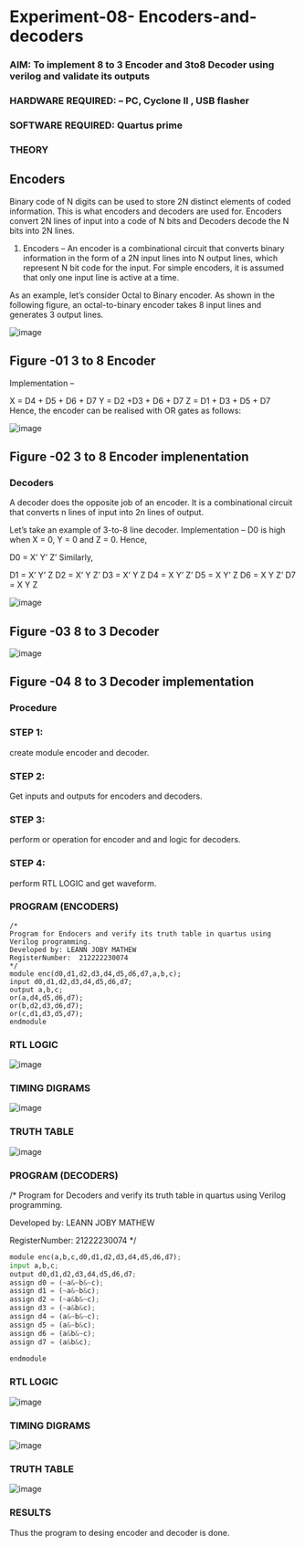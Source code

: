 # Experiment-08- Encoders-and-decoders 
### AIM: To implement 8 to 3 Encoder and  3to8 Decoder using verilog and validate its outputs
### HARDWARE REQUIRED:  – PC, Cyclone II , USB flasher
### SOFTWARE REQUIRED:   Quartus prime
### THEORY 

## Encoders
Binary code of N digits can be used to store 2N distinct elements of coded information. This is what encoders and decoders are used for. Encoders convert 2N lines of input into a code of N bits and Decoders decode the N bits into 2N lines.

1. Encoders –
An encoder is a combinational circuit that converts binary information in the form of a 2N input lines into N output lines, which represent N bit code for the input. For simple encoders, it is assumed that only one input line is active at a time.

As an example, let’s consider Octal to Binary encoder. As shown in the following figure, an octal-to-binary encoder takes 8 input lines and generates 3 output lines.

![image](https://user-images.githubusercontent.com/36288975/171543588-bc0746df-a173-4b35-989e-5fb7d385fe8a.png)
## Figure -01 3 to 8 Encoder 


Implementation –

X = D4 + D5 + D6 + D7
Y = D2 +D3 + D6 + D7
Z = D1 + D3 + D5 + D7 
Hence, the encoder can be realised with OR gates as follows:


![image](https://user-images.githubusercontent.com/36288975/171543740-68403b82-aa93-4c98-9343-f32b14885a2e.png)
## Figure -02 3 to 8 Encoder implenentation 

 ### Decoders 
A decoder does the opposite job of an encoder. It is a combinational circuit that converts n lines of input into 2n lines of output.

Let’s take an example of 3-to-8 line decoder.
Implementation –
D0 is high when X = 0, Y = 0 and Z = 0. Hence,

D0 = X’ Y’ Z’ 
Similarly,

D1 = X’ Y’ Z
D2 = X’ Y Z’
D3 = X’ Y Z
D4 = X Y’ Z’
D5 = X Y’ Z
D6 = X Y Z’
D7 = X Y Z 


![image](https://user-images.githubusercontent.com/36288975/171543978-ee2d0671-2846-40a1-8705-507fd6287a49.png)
## Figure -03 8 to 3 Decoder 



![image](https://user-images.githubusercontent.com/36288975/171543866-5a6eace6-8683-49d7-9c4f-a7cb30ec3035.png)
## Figure -04 8 to 3 Decoder implementation 

### Procedure
### STEP 1:
create module encoder and decoder.

### STEP 2:
Get inputs and outputs for encoders and decoders.

### STEP 3:
perform or operation for encoder and and logic for decoders.

### STEP 4:
perform RTL LOGIC and get waveform.



### PROGRAM (ENCODERS)
```
/*
Program for Endocers and verify its truth table in quartus using Verilog programming.
Developed by: LEANN JOBY MATHEW
RegisterNumber:  212222230074
*/
module enc(d0,d1,d2,d3,d4,d5,d6,d7,a,b,c);
input d0,d1,d2,d3,d4,d5,d6,d7;
output a,b,c;
or(a,d4,d5,d6,d7);
or(b,d2,d3,d6,d7);
or(c,d1,d3,d5,d7);
endmodule
```

### RTL LOGIC  

![image](https://github.com/kaviya2839/Experiment-08-Encoders-and-decoders-/assets/120553351/30a4a545-5ae5-4e3d-a28b-dd32c7148b99)


### TIMING DIGRAMS  

![image](https://github.com/kaviya2839/Experiment-08-Encoders-and-decoders-/assets/120553351/8865f77b-0611-4d49-a38b-338e0acc6faa)


### TRUTH TABLE 

![image](https://github.com/kaviya2839/Experiment-08-Encoders-and-decoders-/assets/120553351/a1e53025-3871-470c-847d-930985afa0de)


### PROGRAM (DECODERS)
/*
Program for Decoders  and verify its truth table in quartus using Verilog programming.

Developed by: LEANN JOBY MATHEW

RegisterNumber:  21222230074
*/
```python
module enc(a,b,c,d0,d1,d2,d3,d4,d5,d6,d7);
input a,b,c;
output d0,d1,d2,d3,d4,d5,d6,d7;
assign d0 = (~a&~b&~c);
assign d1 = (~a&~b&c);
assign d2 = (~a&b&~c);
assign d3 = (~a&b&c);
assign d4 = (a&~b&~c);
assign d5 = (a&~b&c);
assign d6 = (a&b&~c);
assign d7 = (a&b&c);

endmodule 
```

### RTL LOGIC
![image](https://github.com/kaviya2839/Experiment-08-Encoders-and-decoders-/assets/120553351/fbf521d9-36f3-44ee-8493-93d2441b3310)

### TIMING DIGRAMS 
![image](https://github.com/kaviya2839/Experiment-08-Encoders-and-decoders-/assets/120553351/7bfeca1f-c8a3-47f6-9992-7f8cc8ddea98)

### TRUTH TABLE 
![image](https://github.com/kaviya2839/Experiment-08-Encoders-and-decoders-/assets/120553351/93ccb3cd-a2fe-48d2-aef2-f16c7a8f86e9)

### RESULTS 
Thus the program to desing encoder and decoder is done.

